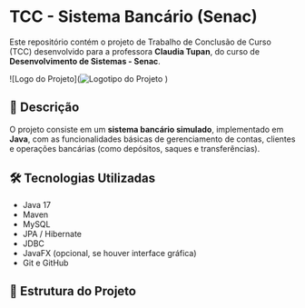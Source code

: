 # TCC - Sistema Bancário (Senac)

Este repositório contém o projeto de Trabalho de Conclusão de Curso (TCC) desenvolvido para a professora **Claudia Tupan**, do curso de **Desenvolvimento de Sistemas - Senac**.

![Logo do Projeto](![Logotipo do Projeto](https://github.com/dmm76/tcc_senac/blob/main/src/main/java/util/images/ddr-banco.png?raw=true)
)

## 📌 Descrição

O projeto consiste em um **sistema bancário simulado**, implementado em **Java**, com as funcionalidades básicas de gerenciamento de contas, clientes e operações bancárias (como depósitos, saques e transferências).

## 🛠️ Tecnologias Utilizadas

- Java 17
- Maven
- MySQL
- JPA / Hibernate
- JDBC
- JavaFX (opcional, se houver interface gráfica)
- Git e GitHub

## 📁 Estrutura do Projeto
